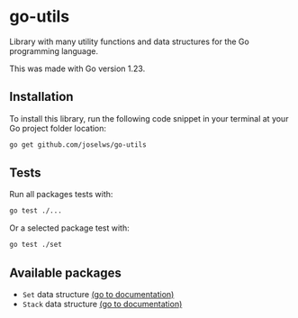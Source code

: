 # go-utils

Library with many utility functions and data structures for the Go programming language.

This was made with Go version 1.23.

## Installation

To install this library, run the following code snippet in your terminal at your Go project folder location:

```bash
go get github.com/joselws/go-utils

```

## Tests

Run all packages tests with:

```bash
go test ./...
```

Or a selected package test with:

```bash
go test ./set
```


## Available packages

- `Set` data structure [(go to documentation)](https://github.com/joselws/go-utils/blob/main/set/README.md)
- `Stack` data structure [(go to documentation)](https://github.com/joselws/go-utils/blob/main/stack/README.md)
